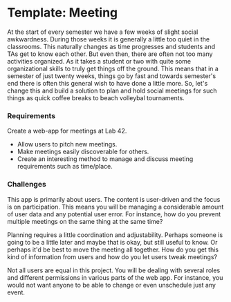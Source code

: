 # Template: Meeting

At the start of every semester we have a few weeks of slight social awkwardness. During those weeks it is generally a little too quiet in the classrooms. This naturally changes as time progresses and students and TAs get to know each other. But even then, there are often not too many activities organized. As it takes a student or two with quite some organizational skills to truly get things off the ground. This means that in a semester of just twenty weeks, things go by fast and towards semester's end there is often this general wish to have done a little more. So, let's change this and build a solution to plan and hold social meetings for such things as quick coffee breaks to beach volleybal tournaments.

### Requirements

Create a web-app for meetings at Lab 42.

* Allow users to pitch new meetings.
* Make meetings easily discoverable for others.
* Create an interesting method to manage and discuss meeting requirements such as time/place.

### Challenges

This app is primarily about users. The content is user-driven and the focus is on participation. This means you will be managing a considerable amount of user data and any potential user error. For instance, how do you prevent multiple meetings on the same thing at the same time?

Planning requires a little coordination and adjustability. Perhaps someone is going to be a little later and maybe that is okay, but still useful to know. Or perhaps it'd be best to move the meeting all together. How do you get this kind of information from users and how do you let users tweak meetings?

Not all users are equal in this project. You will be dealing with several roles and different permissions in various parts of the web app. For instance, you would not want anyone to be able to change or even unschedule just any event.